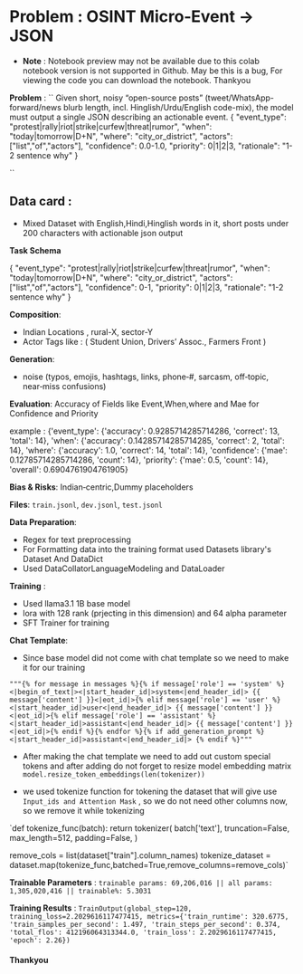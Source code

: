 # Problem : OSINT Micro‑Event → JSON 

- **Note** : Notebook preview may not be available due to this colab notebook version is not supported in Github. May be this is a bug, For viewing the code you can download the notebook. Thankyou

**Problem** : 
``
Given short, noisy “open-source posts” (tweet/WhatsApp-forward/news blurb length, incl. Hinglish/Urdu/English code-mix), the model must output a single JSON describing an actionable event.
{
  "event_type": "protest|rally|riot|strike|curfew|threat|rumor",
  "when": "today|tomorrow|D+N",
  "where": "city_or_district",
  "actors": ["list","of","actors"],
  "confidence": 0.0-1.0,
  "priority": 0|1|2|3,
  "rationale": "1-2 sentence why"
}

``

## Data card  :

- Mixed Dataset with English,Hindi,Hinglish words in it, short posts under 200 characters with actionable json output

**Task Schema**

{
  "event_type": "protest|rally|riot|strike|curfew|threat|rumor",
  "when": "today|tomorrow|D+N",
  "where": "city_or_district",
  "actors": ["list","of","actors"],
  "confidence": 0-1,
  "priority": 0|1|2|3,
  "rationale": "1-2 sentence why"
}

**Composition**: 
- Indian Locations , rural-X, sector-Y
- Actor Tags like : ( Student Union, Drivers’ Assoc., Farmers Front )

**Generation**:
- noise (typos, emojis, hashtags, links, phone‑#, sarcasm, off‑topic, near‑miss confusions)

**Evaluation**:
Accuracy of Fields like  Event,When,where and Mae for Confidence and Priority

example : 
{'event_type': {'accuracy': 0.9285714285714286, 'correct': 13, 'total': 14},
 'when': {'accuracy': 0.14285714285714285, 'correct': 2, 'total': 14},
 'where': {'accuracy': 1.0, 'correct': 14, 'total': 14},
 'confidence': {'mae': 0.12785714285714286, 'count': 14},
 'priority': {'mae': 0.5, 'count': 14},
 'overall': 0.6904761904761905}

**Bias & Risks**: 
Indian‑centric,Dummy placeholders

**Files**:
`train.jsonl`, `dev.jsonl`, `test.jsonl`

**Data Preparation**:

- Regex for text preprocessing
- For Formatting data into the training format used Datasets library's Dataset And DataDict
- Used DataCollatorLanguageModeling and DataLoader 

**Training** :
- Used llama3.1 1B base model
- lora with 128 rank (prjecting in this dimension) and 64 alpha parameter
- SFT Trainer for training 

**Chat Template**:
- Since base model did not come with chat template so we need to make it for our training

` """{% for message in messages %}{% if message['role'] == 'system' %}<|begin_of_text|><|start_header_id|>system<|end_header_id|>
{{ message['content'] }}<|eot_id|>{% elif message['role'] == 'user' %}<|start_header_id|>user<|end_header_id|>
{{ message['content'] }}<|eot_id|>{% elif message['role'] == 'assistant' %}<|start_header_id|>assistant<|end_header_id|>
{{ message['content'] }}<|eot_id|>{% endif %}{% endfor %}{% if add_generation_prompt %}<|start_header_id|>assistant<|end_header_id|>
{% endif %}""" `

- After making the chat template we need to add out custom special tokens and after adding do not forget to resize model embedding matrix `model.resize_token_embeddings(len(tokenizer))` 

- we used tokenize function for tokening the dataset that will give use ` Input_ids and Attention Mask ` , so we do not need other columns now, so we remove it while tokenizing

`def tokenize_func(batch):
  return tokenizer(
      batch['text'],
      truncation=False,
      max_length=512,
      padding=False,
  )

remove_cols = list(dataset["train"].column_names)
tokenize_dataset = dataset.map(tokenize_func,batched=True,remove_columns=remove_cols)`


**Trainable Parameters** : ``trainable params: 69,206,016 || all params: 1,305,020,416 || trainable%: 5.3031``

**Training Results** : ``TrainOutput(global_step=120, training_loss=2.2029616117477415, metrics={'train_runtime': 320.6775, 'train_samples_per_second': 1.497, 'train_steps_per_second': 0.374, 'total_flos': 412196064313344.0, 'train_loss': 2.2029616117477415, 'epoch': 2.26})``


#### Thankyou
